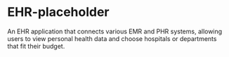 # EHR-placeholder
An EHR application that connects various EMR and PHR systems, allowing users to view personal health data and choose hospitals or departments that fit their budget. 
